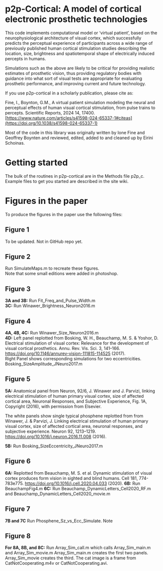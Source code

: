 p2p-Cortical: A model of cortical electronic prosthetic technologies
====================================================================
This code implements computational model or ‘virtual patient’, based on the neurophysiological architecture of visual cortex, which successfully predicts the perceptual experience of participants across a wide range of previously published human cortical stimulation studies describing the location, size, brightness and spatiotemporal shape of electrically induced percepts in humans. 

Simulations such as the above are likely to be critical for providing realistic estimates of prosthetic vision, thus providing regulatory bodies with guidance into what sort of visual tests are appropriate for evaluating prosthetic performance, and improving current and future technology.

If you use p2p-cortical in a scholarly publication, please cite as:

Fine, I., Boynton, G.M., A virtual patient simulation modeling the neural and perceptual effects of human visual cortical stimulation, from pulse trains to percepts. Scientific Reports, 2024 14, 17400.
[https://www.nature.com/articles/s41598-024-65337-1#citeas](https://doi.org/10.1038/s41598-024-65337-1)

Most of the code in this library was originally written by Ione Fine and Geoffrey Boynten and reviewed, edited, added to and cleaned up by Eirini Schoinas.

Getting started
===============

The bulk of the routines in p2p-cortical are in the Methods file p2p_c.
Example files to get you started are described in the site wiki.

Figures in the paper
===============

To produce the figures in the paper use the following files:

## Figure 1
To be updated. Not in GitHub repo yet. 

## Figure 2
Run SimulateMaps.m to recreate these figures.  
Note that some small editions were added in photoshop. 

## Figure 3
**3A and 3B:** Run Fit_Freq_and_Pulse_Width.m   
**3C:** Run Winawer_Brightness_Neuron2016.m

## Figure 4
**4A, 4B, 4C:** Run Winawer_Size_Neuron2016.m  
**4D:**  Left panel replotted from 
Bosking, W. H., Beauchamp, M. S. & Yoshor, D. Electrical stimulation of visual cortex: Relevance for the development of visual cortical prosthetics. Annu. Rev. Vis. Sci. 3, 141–166. https://doi.org/10.1146/annurev-vision-111815-114525 (2017).  
Right Panel shows corresponding simulations for two eccentricities. Bosking_SizeAmplitude_JNeuro2017.m

## Figure 5
**5A:**  Anatomical panel from Neuron, 92/6, J. Winawer and J. Parvizi, linking electrical stimulation of human primary visual cortex, size of affected cortical area, Neuronal Responses, and Subjective Experience, Fig. 1A, Copyright (2016), with permission from Elsevier. 

The white panels show single typical phosphene replotted from from Winawer, J. & Parvizi, J. Linking electrical stimulation of human primary visual cortex, size of affected cortical area, neuronal
responses, and subjective experience. Neuron 92, 1213–1219. https://doi.org/10.1016/j.neuron.2016.11.008 (2016).  

**5B:** Run Bosking_SizeEccentricity_JNeuro2017.m

## Figure 6
**6A:** Replotted from Beauchamp, M. S. et al. Dynamic stimulation of visual cortex produces form vision in sighted and blind humans. Cell 181, 774-783e775. https://doi.org/10.1016/j.cell.2020.04.033 (2020).
**6B:** Run BeauchampFig4.m
**6C:** Run Beauchamp_DynamicLetters_Cell2020_RF.m and Beauchamp_DynamicLetters_Cell2020_movie.m

## Figure 7
**7B and 7C** Run Phosphene_Sz_vs_Ecc_Simulate. Note 

## Figure 8
**For 8A, 8B, and 8C:**
Run Array_Sim_call.m which calls Array_Sim_main.m and Array_Sim_movie.m Array_Sim_main.m creates the first two panels. Array_Sim_movie creates the third. The cat image is a frame from CatNotCooperating.m4v or CatNotCooperating.avi.





